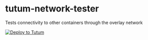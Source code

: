 # tutum-network-tester

Tests connectivity to other containers through the overlay network

[![Deploy to Tutum](https://s.tutum.co/deploy-to-tutum.svg)](https://dashboard.tutum.co/stack/deploy/)

